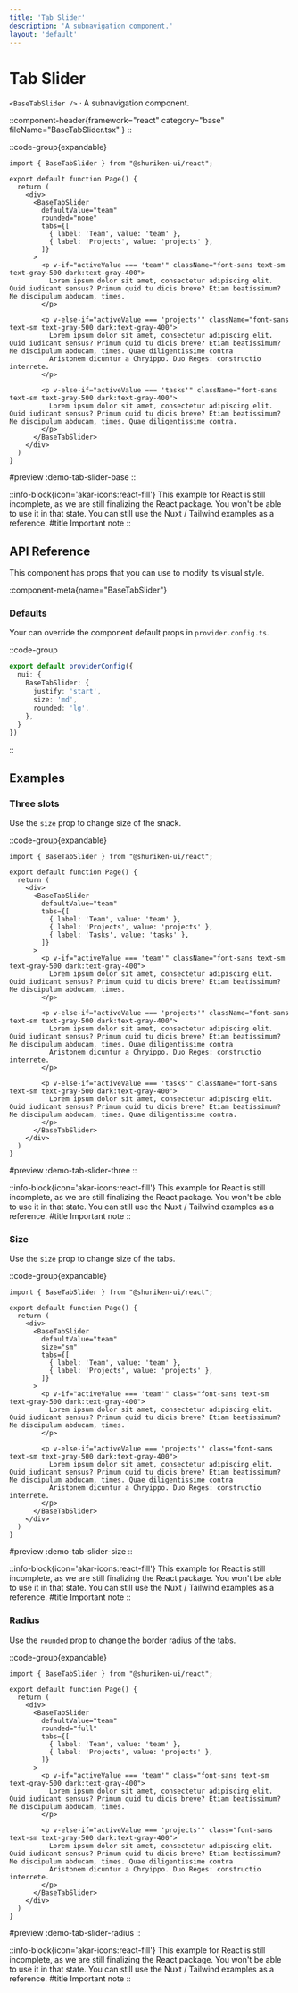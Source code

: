 ```yaml
---
title: 'Tab Slider'
description: 'A subnavigation component.'
layout: 'default'
---
```


# Tab Slider

`<BaseTabSlider />` · A subnavigation component.

::component-header{framework="react" category="base" fileName="BaseTabSlider.tsx" }
::

::code-group{expandable}

```tsx [DemoTabSliderBase.tsx]
import { BaseTabSlider } from "@shuriken-ui/react";

export default function Page() {
  return (
    <div>
      <BaseTabSlider
        defaultValue="team"
        rounded="none"
        tabs={[
          { label: 'Team', value: 'team' },
          { label: 'Projects', value: 'projects' },
        ]}
      >
        <p v-if="activeValue === 'team'" className="font-sans text-sm text-gray-500 dark:text-gray-400">
          Lorem ipsum dolor sit amet, consectetur adipiscing elit. Quid iudicant sensus? Primum quid tu dicis breve? Etiam beatissimum? Ne discipulum abducam, times.
        </p>

        <p v-else-if="activeValue === 'projects'" className="font-sans text-sm text-gray-500 dark:text-gray-400">
          Lorem ipsum dolor sit amet, consectetur adipiscing elit. Quid iudicant sensus? Primum quid tu dicis breve? Etiam beatissimum? Ne discipulum abducam, times. Quae diligentissime contra
          Aristonem dicuntur a Chryippo. Duo Reges: constructio interrete.
        </p>

        <p v-else-if="activeValue === 'tasks'" className="font-sans text-sm text-gray-500 dark:text-gray-400">
          Lorem ipsum dolor sit amet, consectetur adipiscing elit. Quid iudicant sensus? Primum quid tu dicis breve? Etiam beatissimum? Ne discipulum abducam, times. Quae diligentissime contra.
        </p>
      </BaseTabSlider>
    </div>
  )
}
```

#preview
:demo-tab-slider-base
::

::info-block{icon='akar-icons:react-fill'}
This example for React is still incomplete, as we are still finalizing the React package. You won't be able to use it in that state. You can still use the Nuxt / Tailwind examples as a reference.
#title
Important note
::

## API Reference

This component has props that you can use to modify its visual style.

:component-meta{name="BaseTabSlider"}

### Defaults

Your can override the component default props in `provider.config.ts`.

::code-group

```ts [provider.config.ts]
export default providerConfig({
  nui: {
    BaseTabSlider: {
      justify: 'start',
      size: 'md',
      rounded: 'lg',
    },
  }
})
```
::

## Examples

### Three slots

Use the `size` prop to change size of the snack.

::code-group{expandable}

```tsx [DemoTabSliderThree.tsx]
import { BaseTabSlider } from "@shuriken-ui/react";

export default function Page() {
  return (
    <div>
      <BaseTabSlider
        defaultValue="team"
        tabs={[
          { label: 'Team', value: 'team' },
          { label: 'Projects', value: 'projects' },
          { label: 'Tasks', value: 'tasks' },
        ]}
      >
        <p v-if="activeValue === 'team'" className="font-sans text-sm text-gray-500 dark:text-gray-400">
          Lorem ipsum dolor sit amet, consectetur adipiscing elit. Quid iudicant sensus? Primum quid tu dicis breve? Etiam beatissimum? Ne discipulum abducam, times.
        </p>

        <p v-else-if="activeValue === 'projects'" className="font-sans text-sm text-gray-500 dark:text-gray-400">
          Lorem ipsum dolor sit amet, consectetur adipiscing elit. Quid iudicant sensus? Primum quid tu dicis breve? Etiam beatissimum? Ne discipulum abducam, times. Quae diligentissime contra
          Aristonem dicuntur a Chryippo. Duo Reges: constructio interrete.
        </p>

        <p v-else-if="activeValue === 'tasks'" className="font-sans text-sm text-gray-500 dark:text-gray-400">
          Lorem ipsum dolor sit amet, consectetur adipiscing elit. Quid iudicant sensus? Primum quid tu dicis breve? Etiam beatissimum? Ne discipulum abducam, times. Quae diligentissime contra.
        </p>
      </BaseTabSlider>
    </div>
  )
}
```

#preview
:demo-tab-slider-three
::

::info-block{icon='akar-icons:react-fill'}
This example for React is still incomplete, as we are still finalizing the React package. You won't be able to use it in that state. You can still use the Nuxt / Tailwind examples as a reference.
#title
Important note
::

### Size

Use the `size` prop to change size of the tabs.

::code-group{expandable}

```tsx [DemoTabSliderSize.tsx]
import { BaseTabSlider } from "@shuriken-ui/react";

export default function Page() {
  return (
    <div>
      <BaseTabSlider
        defaultValue="team"
        size="sm"
        tabs={[
          { label: 'Team', value: 'team' },
          { label: 'Projects', value: 'projects' },
        ]}
      >
        <p v-if="activeValue === 'team'" class="font-sans text-sm text-gray-500 dark:text-gray-400">
          Lorem ipsum dolor sit amet, consectetur adipiscing elit. Quid iudicant sensus? Primum quid tu dicis breve? Etiam beatissimum? Ne discipulum abducam, times.
        </p>

        <p v-else-if="activeValue === 'projects'" class="font-sans text-sm text-gray-500 dark:text-gray-400">
          Lorem ipsum dolor sit amet, consectetur adipiscing elit. Quid iudicant sensus? Primum quid tu dicis breve? Etiam beatissimum? Ne discipulum abducam, times. Quae diligentissime contra
          Aristonem dicuntur a Chryippo. Duo Reges: constructio interrete.
        </p>
      </BaseTabSlider>
    </div>
  )
}
```

#preview
:demo-tab-slider-size
::

::info-block{icon='akar-icons:react-fill'}
This example for React is still incomplete, as we are still finalizing the React package. You won't be able to use it in that state. You can still use the Nuxt / Tailwind examples as a reference.
#title
Important note
::

### Radius

Use the `rounded` prop to change the border radius of the tabs.

::code-group{expandable}

```tsx [DemoTabSliderRadius.tsx]
import { BaseTabSlider } from "@shuriken-ui/react";

export default function Page() {
  return (
    <div>
      <BaseTabSlider
        defaultValue="team"
        rounded="full"
        tabs={[
          { label: 'Team', value: 'team' },
          { label: 'Projects', value: 'projects' },
        ]}
      >
        <p v-if="activeValue === 'team'" class="font-sans text-sm text-gray-500 dark:text-gray-400">
          Lorem ipsum dolor sit amet, consectetur adipiscing elit. Quid iudicant sensus? Primum quid tu dicis breve? Etiam beatissimum? Ne discipulum abducam, times.
        </p>

        <p v-else-if="activeValue === 'projects'" class="font-sans text-sm text-gray-500 dark:text-gray-400">
          Lorem ipsum dolor sit amet, consectetur adipiscing elit. Quid iudicant sensus? Primum quid tu dicis breve? Etiam beatissimum? Ne discipulum abducam, times. Quae diligentissime contra
          Aristonem dicuntur a Chryippo. Duo Reges: constructio interrete.
        </p>
      </BaseTabSlider>
    </div>
  )
}
```

#preview
:demo-tab-slider-radius
::

::info-block{icon='akar-icons:react-fill'}
This example for React is still incomplete, as we are still finalizing the React package. You won't be able to use it in that state. You can still use the Nuxt / Tailwind examples as a reference.
#title
Important note
::



